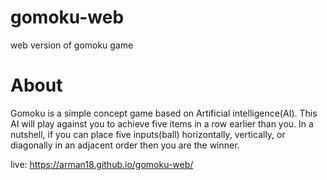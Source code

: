 # gomoku-web
web version of gomoku game

# About
Gomoku is a simple concept game based on Artificial intelligence(AI).
This AI will play against you to achieve five items in a row earlier than you. In a nutshell, if you can place five inputs(ball) horizontally, vertically, or diagonally in an adjacent order then you are the winner.

live: https://arman18.github.io/gomoku-web/

